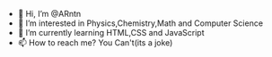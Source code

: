 - 👋 Hi, I’m @ARntn
- 👀 I’m interested in Physics,Chemistry,Math and Computer Science
- 🌱 I’m currently learning HTML,CSS and JavaScript
- 📫 How to reach me? You Can't(its a joke)

<!---
ARntn/ARntn is a ✨ special ✨ repository because its `README.md` (this file) appears on your GitHub profile.
You can click the Preview link to take a look at your changes.
--->
